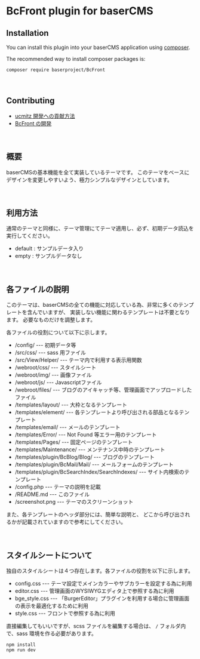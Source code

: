 # BcFront plugin for baserCMS

## Installation

You can install this plugin into your baserCMS application using [composer](https://getcomposer.org).

The recommended way to install composer packages is:

```
composer require baserproject/BcFront
```
　
## Contributing
- [ucmitz 開発への貢献方法](https://baserproject.github.io/5/ucmitz/)
- [BcFront の開発](https://baserproject.github.io/5/ucmitz/development/frontend/bc-front)

　
## 概要

baserCMSの基本機能を全て実装しているテーマです。
このテーマをベースにデザインを変更しやすいよう、極力シンプルなデザインとしています。

　
## 利用方法

通常のテーマと同様に、テーマ管理にてテーマ適用し、必ず、初期データ読込を実行してください。
- default : サンプルデータ入り
- empty : サンプルデータなし

　
## 各ファイルの説明

このテーマは、baserCMSの全ての機能に対応している為、非常に多くのテンプレートを含んでいますが、
実装しない機能に関わるテンプレートは不要となります。
必要なものだけを調整します。

各ファイルの役割について以下に示します。

- /config/ --- 初期データ等
- /src/css/ --- sass 用ファイル
- /src/View/Helper/ --- テーマ内で利用する表示用関数
- /webroot/css/ --- スタイルシート
- /webroot/img/ --- 画像ファイル
- /webroot/js/ --- Javascriptファイル
- /webroot/files/ --- ブログのアイキャッチ等、管理画面でアップロードしたファイル
- /templates/layout/ --- 大枠となるテンプレート
- /templates/element/ --- 各テンプレートより呼び出される部品となるテンプレート
- /templates/email/ --- メールのテンプレート
- /templates/Error/ --- Not Found 等エラー用のテンプレート
- /templates/Pages/ --- 固定ページのテンプレート
- /templates/Maintenance/ --- メンテナンス中時のテンプレート
- /templates/plugin/BcBlog/Blog/ --- ブログのテンプレート
- /templates/plugin/BcMail/Mail/ --- メールフォームのテンプレート
- /templates/plugin/BcSearchIndex/SearchIndexes/ --- サイト内検索のテンプレート
- /config.php --- テーマの説明を記載
- /README.md --- このファイル
- /screenshot.png --- テーマのスクリーンショット

また、各テンプレートのヘッダ部分には、簡単な説明と、
どこから呼び出されるかが記載されていますので参考にしてください。

　
## スタイルシートについて

独自のスタイルシートは４つ存在します。各ファイルの役割を以下に示します。

- config.css --- テーマ設定でメインカラーやサブカラーを設定する為に利用
- editor.css --- 管理画面のWYSIWYGエディタ上で参照する為に利用
- bge_style.css --- 「BurgerEditor」プラグインを利用する場合に管理画面の表示を最適化するために利用
- style.css --- フロントで参照する為に利用

直接編集してもいいですが、scss ファイルを編集する場合は、 `/` フォルダ内で、sass 環境を作る必要があります。

```
npm install
npm run dev
```
